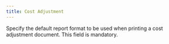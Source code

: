 ```yaml
---
title: Cost Adjustment
---
```



Specify the default report format to be used when printing a cost adjustment document. This field is mandatory.
